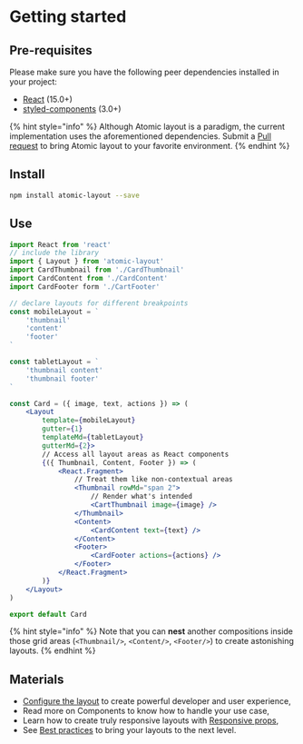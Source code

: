# Getting started

## Pre-requisites

Please make sure you have the following peer dependencies installed in your project:

* [React](https://github.com/facebook/react) \(15.0+\)
* [styled-components](https://github.com/styled-components/styled-components) \(3.0+\)

{% hint style="info" %}
Although Atomic layout is a paradigm, the current implementation uses the aforementioned  dependencies. Submit a [Pull request](https://github.com/kettanaito/atomic-layout/pulls) to bring Atomic layout to your favorite environment.
{% endhint %}

## Install

```bash
npm install atomic-layout --save
```

## Use

```jsx
import React from 'react'
// include the library
import { Layout } from 'atomic-layout'
import CardThumbnail from './CardThumbnail'
import CardContent from './CardContent'
import CardFooter form './CartFooter'

// declare layouts for different breakpoints
const mobileLayout = `
    'thumbnail'
    'content'
    'footer'
`

const tabletLayout = `
    'thumbnail content'
    'thumbnail footer'
`

const Card = ({ image, text, actions }) => (
    <Layout
        template={mobileLayout}
        gutter={1}
        templateMd={tabletLayout}
        gutterMd={2}>
        // Access all layout areas as React components
        {({ Thumbnail, Content, Footer }) => (
            <React.Fragment>
                // Treat them like non-contextual areas
                <Thumbnail rowMd="span 2">
                    // Render what's intended
                    <CartThumbnail image={image} />
                </Thumbnail>
                <Content>
                    <CardContent text={text} />
                </Content>
                <Footer>
                    <CardFooter actions={actions} />
                </Footer>
            </React.Fragment>
        )}
    </Layout>
)

export default Card
```

{% hint style="info" %}
Note that you can **nest** another compositions inside those grid areas \(`<Thumbnail/>`, `<Content/>`, `<Footer/>`\) to create astonishing layouts.
{% endhint %}

## Materials

* [Configure the layout](../api/layout/configure.md) to create powerful developer and user experience,
* Read more on Components to know how to handle your use case,
* Learn how to create truly responsive layouts with [Responsive props](../fundamentals/responsive-props.md),
* See [Best practices](best-practices.md) to bring your layouts to the next level.



